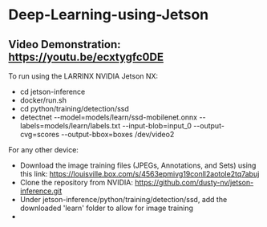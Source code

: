 # Deep-Learning-using-Jetson

## Video Demonstration: https://youtu.be/ecxtygfc0DE

To run using the LARRINX NVIDIA Jetson NX:
- cd jetson-inference
- docker/run.sh
- cd python/training/detection/ssd
- detectnet --model=models/learn/ssd-mobilenet.onnx --labels=models/learn/labels.txt --input-blob=input_0 --output-cvg=scores --output-bbox=boxes /dev/video2

For any other device:
- Download the image training files (JPEGs, Annotations, and Sets) using this link: https://louisville.box.com/s/4563epmivg19conll2aotole2tq7abuj
- Clone the repository from NVIDIA: https://github.com/dusty-nv/jetson-inference.git
- Under jetson-inference/python/training/detection/ssd, add the downloaded 'learn' folder to allow for image training
- 

